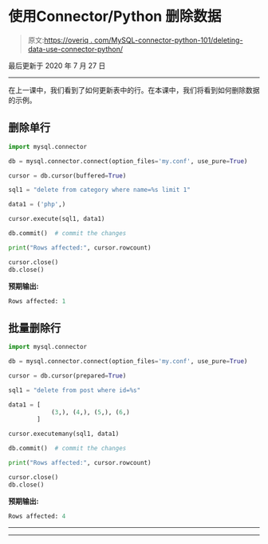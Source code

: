 # 使用Connector/Python 删除数据

> 原文:[https://overiq . com/MySQL-connector-python-101/deleting-data-use-connector-python/](https://overiq.com/mysql-connector-python-101/deleting-data-using-connector-python/)

最后更新于 2020 年 7 月 27 日

* * *

在上一课中，我们看到了如何更新表中的行。在本课中，我们将看到如何删除数据的示例。

## 删除单行

```py
import mysql.connector

db = mysql.connector.connect(option_files='my.conf', use_pure=True)

cursor = db.cursor(buffered=True)

sql1 = "delete from category where name=%s limit 1"

data1 = ('php',)

cursor.execute(sql1, data1)

db.commit()  # commit the changes

print("Rows affected:", cursor.rowcount)

cursor.close()
db.close()

```

**预期输出:**

```py
Rows affected: 1

```

## 批量删除行

```py
import mysql.connector

db = mysql.connector.connect(option_files='my.conf', use_pure=True)

cursor = db.cursor(prepared=True)

sql1 = "delete from post where id=%s"

data1 = [
            (3,), (4,), (5,), (6,)
        ]

cursor.executemany(sql1, data1)

db.commit()  # commit the changes

print("Rows affected:", cursor.rowcount)

cursor.close()
db.close()

```

**预期输出:**

```py
Rows affected: 4

```

* * *

* * *